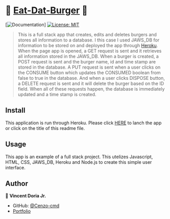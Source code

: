 # 🍔 [Eat-Dat-Burger](https://afternoon-coast-80718.herokuapp.com/) 🍔
[![Documentation](https://img.shields.io/badge/documentation-yes-brightgreen.svg)]
[![License: MIT](https://img.shields.io/badge/License-MIT-yellow.svg)](#)



> This is a full stack app that creates, edits and deletes burgers and stores all information to a database.  I this case I used JAWS_DB for information to be stored on and deployed the app through [Heroku](https://www.heroku.com/).  When the page app is opened, a GET request is sent and it retrieves all information stored in the JAWS_DB.  When a burger is created, a POST request is sent and the burger name, id and time stamp are stored in the database.  A PUT request is sent when a user clicks on the CONSUME button which updates the CONSUMED boolean from false to true in the database.  And when a user clicks DISPOSE button, a DELETE request is sent and it will delete the burger based on the ID field.  When all of these requests happen, the database is immediately updated and a time stamp is created.

## Install

This application is run through Heroku.  Please click [HERE](https://afternoon-coast-80718.herokuapp.com/) to lanch the app or click on the title of this readme file.

## Usage

This app is an example of a full stack project.  This utelizes Javascript, HTML, CSS, JAWS_DB, Heroku and Node.js to create this simple user interface. 


## Author

👤 **Vincent Doria Jr.**

* GitHub: [@Cenzo-cmd](https://github.com/Cenzo-cmd)
* [Portfolio](https://cenzo-cmd.github.io/Responsive-Portfolio/portfolio.html)

